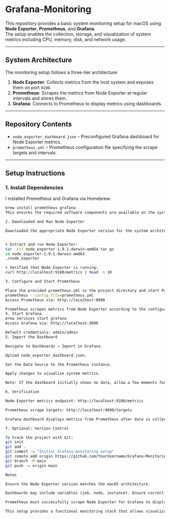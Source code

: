 
# Grafana-Monitoring

This repository provides a basic system monitoring setup for macOS using **Node Exporter**, **Prometheus**, and **Grafana**.  
The setup enables the collection, storage, and visualization of system metrics including CPU, memory, disk, and network usage.

---
## System Architecture
The monitoring setup follows a three-tier architecture:

1. **Node Exporter**: Collects metrics from the host system and exposes them on port `9100`.  
2. **Prometheus**: Scrapes the metrics from Node Exporter at regular intervals and stores them.  
3. **Grafana**: Connects to Prometheus to display metrics using dashboards.

---

## Repository Contents

- `node_exporter_dashboard.json` – Preconfigured Grafana dashboard for Node Exporter metrics.  
- `prometheus.yml` – Prometheus configuration file specifying the scrape targets and intervals.

---

## Setup Instructions

### 1. Install Dependencies

I installed Prometheus and Grafana via Homebrew:

```bash
brew install prometheus grafana
This ensures the required software components are available on the system.

2. Downloaded and Ran Node Exporter

Downloaded the appropriate Node Exporter version for the system architecture (Intel amd64 or Apple Silicon arm64) from the Node Exporter releases


+ Extract and run Node Exporter:
tar -xzf node_exporter-1.9.1.darwin-amd64.tar.gz
cd node_exporter-1.9.1.darwin-amd64
./node_exporter

+ Verified that Node Exporter is running:
curl http://localhost:9100/metrics | head -n 10

3. Configure and Start Prometheus

Place the provided prometheus.yml in the project directory and start Prometheus:
prometheus --config.file=prometheus.yml
Access Prometheus via: http://localhost:9090

Prometheus scrapes metrics from Node Exporter according to the configuration.
4. Start Grafana
brew services start grafana
Access Grafana via: http://localhost:3000

Default credentials: admin/admin
5. Import the Dashboard

Navigate to Dashboards → Import in Grafana.

Upload node_exporter_dashboard.json.

Set the Data Source to the Prometheus instance.

Apply changes to visualize system metrics.

Note: If the dashboard initially shows no data, allow a few moments for Prometheus to scrape metrics.

6. Verification

Node Exporter metrics endpoint: http://localhost:9100/metrics

Prometheus scrape targets: http://localhost:9090/targets

Grafana dashboard displays metrics from Prometheus after data is collected.

7. Optional: Version Control

To track the project with Git:
git init
git add .
git commit -m "Initial Grafana monitoring setup"
git remote add origin https://github.com/YourUsername/Grafana-Monitoring.git
git branch -M main
git push -u origin main

Notes

Ensure the Node Exporter version matches the macOS architecture.

Dashboards may include variables (job, node, instance). Ensure correct selection for metrics display.

Prometheus must successfully scrape Node Exporter for Grafana to display data.

This setup provides a functional monitoring stack that allows visualization of system metrics in a Grafana dashboard on macOS.
